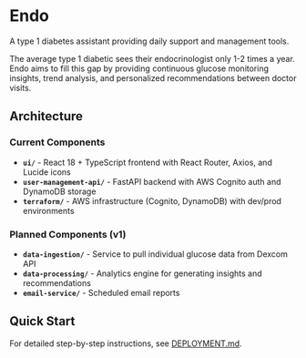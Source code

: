 # Endo

A type 1 diabetes assistant providing daily support and management tools.

The average type 1 diabetic sees their endocrinologist only 1-2 times a year. Endo aims to fill this gap by providing continuous glucose monitoring insights, trend analysis, and personalized recommendations between doctor visits.

## Architecture

### Current Components
- **`ui/`** - React 18 + TypeScript frontend with React Router, Axios, and Lucide icons
- **`user-management-api/`** - FastAPI backend with AWS Cognito auth and DynamoDB storage
- **`terraform/`** - AWS infrastructure (Cognito, DynamoDB) with dev/prod environments

### Planned Components (v1)
- **`data-ingestion/`** - Service to pull individual glucose data from Dexcom API
- **`data-processing/`** - Analytics engine for generating insights and recommendations
- **`email-service/`** - Scheduled email reports

## Quick Start

For detailed step-by-step instructions, see [DEPLOYMENT.md](DEPLOYMENT.md).